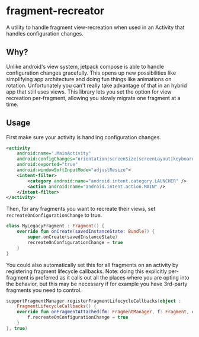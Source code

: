 # fragment-recreator

A utility to handle fragment view-recreation when used in an Activity that handles configuration
changes.

## Why?

Unlike android's view system, jetpack compose is able to handle configuration changes gracefully.
This opens up new possibilities like simplifying app architecture and doing fun things like 
animations on rotation. Unfortunately you can't really take advantage of that in an hybrid app that
still uses views. This library lets you set the option for view recreation per-fragment, allowing 
you slowly migrate one fragment at a time.

## Usage

First make sure your activity is handling configuration changes.

```xml
<activity
    android:name=".MainActivity"
    android:configChanges="orientation|screenSize|screenLayout|keyboardHidden"
    android:exported="true"
    android:windowSoftInputMode="adjustResize">
    <intent-filter>
        <category android:name="android.intent.category.LAUNCHER" />
        <action android:name="android.intent.action.MAIN" />
    </intent-filter>
</activity>
```

Then, for any fragments you want to recreate their views, set `recreateOnConfigurationChange` to 
true.

```kotlin
class MyLegacyFragment : Fragment() {
    override fun onCreate(savedInstanceState: Bundle?) {
        super.onCreate(savedInstanceState)
        recreateOnConfigurationChange = true
    }
}
```

You could also automatically set this for all fragments on an activity by registering fragment
lifecycle callbacks. Note: doing this explicitly per-fragment is preferred as it calls out all the
places where you are opting into the behavior, but this may be necessary if for example you have
3rd-party fragments you need to control.

```kotlin
supportFragmentManager.registerFragmentLifecycleCallbacks(object :
    FragmentLifecycleCallbacks() {
    override fun onFragmentAttached(fm: FragmentManager, f: Fragment, context: Context) {
        f.recreateOnConfigurationChange = true
    }
}, true)
```